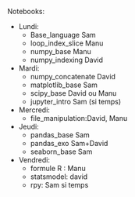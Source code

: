 

Notebooks:
  * Lundi:
    * Base_language Sam
    * loop_index_slice Manu
    * numpy_base Manu
    * numpy_indexing David
  * Mardi:
    * numpy_concatenate David
    * matplotlib_base Sam
    * scipy_base David ou Manu
    * jupyter_intro Sam (si temps)
  * Mercredi:
    * file_manipulation:David, Manu
  * Jeudi:
    * pandas_base Sam
    * pandas_exo Sam+David
    * seaborn_base Sam
  * Vendredi:
    * formule R : Manu
    * statsmodel: david
    * rpy: Sam si temps

  
  